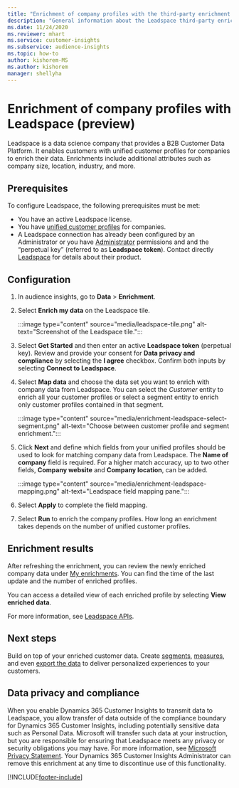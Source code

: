 ```yaml
---
title: "Enrichment of company profiles with the third-party enrichment Leadspace"
description: "General information about the Leadspace third-party enrichment."
ms.date: 11/24/2020
ms.reviewer: mhart
ms.service: customer-insights
ms.subservice: audience-insights
ms.topic: how-to
author: kishorem-MS
ms.author: kishorem
manager: shellyha
---
```


# Enrichment of company profiles with Leadspace (preview)

Leadspace is a data science company that provides a B2B Customer Data Platform. It enables customers with unified customer profiles for companies to enrich their data. Enrichments include additional attributes such as company size, location, industry, and more.

## Prerequisites

To configure Leadspace, the following prerequisites must be met:

- You have an active Leadspace license.
- You have [unified customer profiles](customer-profiles.md) for companies.
- A Leadspace connection has already been configured by an Administrator or you have [Administrator](permissions.md#administrator) permissions and and the “perpetual key” (referred to as **Leadspace token**). Contact directly [Leadspace](https://www.leadspace.com/products/leadspace-on-demand/) for details about their product.

## Configuration

1. In audience insights, go to **Data** > **Enrichment**.

1. Select **Enrich my data** on the Leadspace tile.

   :::image type="content" source="media/leadspace-tile.png" alt-text="Screenshot of the Leadspace tile.":::

1. Select **Get Started** and then enter an active **Leadspace token** (perpetual key). Review and provide your consent for **Data privacy and compliance** by selecting the **I agree** checkbox. Confirm both inputs by selecting **Connect to Leadspace**.

1. Select **Map data** and choose the data set you want to enrich with company data from Leadspace. You can select the *Customer* entity to enrich all your customer profiles or select a segment entity to enrich only customer profiles contained in that segment.

   :::image type="content" source="media/enrichment-leadspace-select-segment.png" alt-text="Choose between customer profile and segment enrichment.":::

1. Click **Next** and define which fields from your unified profiles should be used to look for matching company data from Leadspace. The **Name of company** field is required. For a higher match accuracy, up to two other fields, **Company website** and **Company location**, can be added.

   :::image type="content" source="media/enrichment-leadspace-mapping.png" alt-text="Leadspace field mapping pane.":::
   
1. Select **Apply** to complete the field mapping.

1. Select **Run** to enrich the company profiles. How long an enrichment takes depends on the number of unified customer profiles.

## Enrichment results

After refreshing the enrichment, you can review the newly enriched company data under [My enrichments](enrichment-hub.md). You can find the time of the last update and the number of enriched profiles.

You can access a detailed view of each enriched profile by selecting **View enriched data**.

For more information, see [Leadspace APIs](https://support.leadspace.com/hc/en-us/sections/201997649-API).

## Next steps

Build on top of your enriched customer data. Create [segments](segments.md), [measures](measures.md), and even [export the data](export-destinations.md) to deliver personalized experiences to your customers.

## Data privacy and compliance

When you enable Dynamics 365 Customer Insights to transmit data to Leadspace, you allow transfer of data outside of the compliance boundary for Dynamics 365 Customer Insights, including potentially sensitive data such as Personal Data. Microsoft will transfer such data at your instruction, but you are responsible for ensuring that Leadspace meets any privacy or security obligations you may have. For more information, see [Microsoft Privacy Statement](https://go.microsoft.com/fwlink/?linkid=396732).
Your Dynamics 365 Customer Insights Administrator can remove this enrichment at any time to discontinue use of this functionality.


[!INCLUDE[footer-include](../includes/footer-banner.md)]
